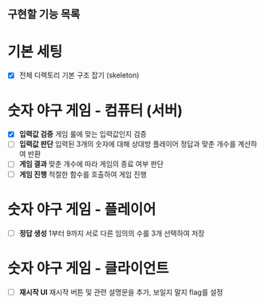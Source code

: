 ## 구현할 기능 목록

# 기본 세팅

- [x] 전체 디렉토리 기본 구조 잡기 (skeleton)

# 숫자 야구 게임 - 컴퓨터 (서버)

- [x] **입력값 검증** 게임 룰에 맞는 입력값인지 검증
- [ ] **입력값 판단** 입력된 3개의 숫자에 대해 상대방 플레이어 정답과 맞춘 개수를 계산하여 반환
- [ ] **게임 결과** 맞춘 개수에 따라 게임의 종료 여부 판단
- [ ] **게임 진행** 적절한 함수를 호출하여 게임 진행

# 숫자 야구 게임 - 플레이어

- [ ] **정답 생성** 1부터 9까지 서로 다른 임의의 수를 3개 선택하여 저장

# 숫자 야구 게임 - 클라이언트

- [ ] **재시작 UI** 재시작 버튼 및 관련 설명문을 추가, 보일지 말지 flag를 설정
